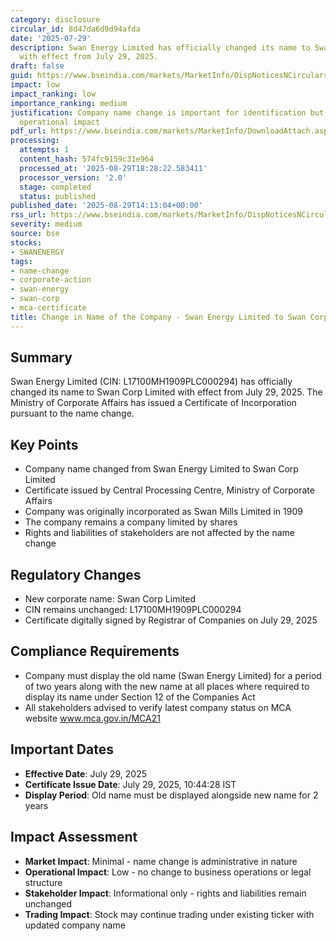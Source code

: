 ```yaml
---
category: disclosure
circular_id: 8d47da6d9d94afda
date: '2025-07-29'
description: Swan Energy Limited has officially changed its name to Swan Corp Limited
  with effect from July 29, 2025.
draft: false
guid: https://www.bseindia.com/markets/MarketInfo/DispNoticesNCirculars.aspx?Noticeid={C9096E74-76F3-4C24-923F-ABEF9810C8B9}&noticeno=20250829-53&dt=08/29/2025&icount=53&totcount=61&flag=0
impact: low
impact_ranking: low
importance_ranking: medium
justification: Company name change is important for identification but has minimal
  operational impact
pdf_url: https://www.bseindia.com/markets/MarketInfo/DownloadAttach.aspx?id=20250829-53&attachedId=686cedf9-bb4c-47ab-8bc8-3844f117bde0
processing:
  attempts: 1
  content_hash: 574fc9159c31e964
  processed_at: '2025-08-29T18:28:22.583411'
  processor_version: '2.0'
  stage: completed
  status: published
published_date: '2025-08-29T14:13:04+00:00'
rss_url: https://www.bseindia.com/markets/MarketInfo/DispNoticesNCirculars.aspx?Noticeid={C9096E74-76F3-4C24-923F-ABEF9810C8B9}&noticeno=20250829-53&dt=08/29/2025&icount=53&totcount=61&flag=0
severity: medium
source: bse
stocks:
- SWANENERGY
tags:
- name-change
- corporate-action
- swan-energy
- swan-corp
- mca-certificate
title: Change in Name of the Company - Swan Energy Limited to Swan Corp Limited
---
```


## Summary

Swan Energy Limited (CIN: L17100MH1909PLC000294) has officially changed its name to Swan Corp Limited with effect from July 29, 2025. The Ministry of Corporate Affairs has issued a Certificate of Incorporation pursuant to the name change.

## Key Points

- Company name changed from Swan Energy Limited to Swan Corp Limited
- Certificate issued by Central Processing Centre, Ministry of Corporate Affairs
- Company was originally incorporated as Swan Mills Limited in 1909
- The company remains a company limited by shares
- Rights and liabilities of stakeholders are not affected by the name change

## Regulatory Changes

- New corporate name: Swan Corp Limited
- CIN remains unchanged: L17100MH1909PLC000294
- Certificate digitally signed by Registrar of Companies on July 29, 2025

## Compliance Requirements

- Company must display the old name (Swan Energy Limited) for a period of two years along with the new name at all places where required to display its name under Section 12 of the Companies Act
- All stakeholders advised to verify latest company status on MCA website www.mca.gov.in/MCA21

## Important Dates

- **Effective Date**: July 29, 2025
- **Certificate Issue Date**: July 29, 2025, 10:44:28 IST
- **Display Period**: Old name must be displayed alongside new name for 2 years

## Impact Assessment

- **Market Impact**: Minimal - name change is administrative in nature
- **Operational Impact**: Low - no change to business operations or legal structure
- **Stakeholder Impact**: Informational only - rights and liabilities remain unchanged
- **Trading Impact**: Stock may continue trading under existing ticker with updated company name